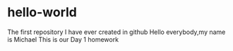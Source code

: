 # hello-world
The first repository I have ever created in github
Hello everybody,my name is Michael
This is our Day 1 homework
